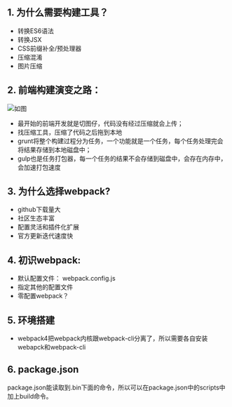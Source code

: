 ## 1. 为什么需要构建工具？
* 转换ES6语法
* 转换JSX
* CSS前缀补全/预处理器
* 压缩混淆
* 图片压缩

## 2. 前端构建演变之路：
![如图](../assets/img/history.png)

* 最开始的前端开发就是切图仔，代码没有经过压缩就会上传；
* 找压缩工具，压缩了代码之后拖到本地
* grunt将整个构建过程分为任务，一个功能就是一个任务，每个任务处理完会将结果存储到本地磁盘中；
* gulp也是任务打包器，每一个任务的结果不会存储到磁盘中，会存在内存中，会加速打包速度

## 3. 为什么选择webpack?
* github下载量大
* 社区生态丰富
* 配置灵活和插件化扩展
* 官方更新迭代速度快

## 4. 初识webpack:
* 默认配置文件： webpack.config.js
* 指定其他的配置文件
* 零配置webpack？

## 5. 环境搭建
* webpack4把webpack内核跟webpack-cli分离了，所以需要各自安装webapck和webpack-cli

## 6. package.json
package.json能读取到.bin下面的命令，所以可以在package.json中的scripts中加上build命令。






